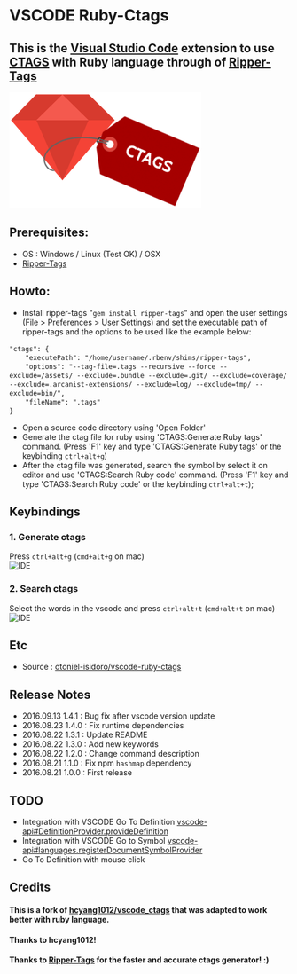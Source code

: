 # VSCODE Ruby-Ctags
## This is the [Visual Studio Code](https://code.visualstudio.com/) extension to use [CTAGS](http://ctags.sourceforge.net/) with Ruby language through of [Ripper-Tags](https://github.com/tmm1/ripper-tags) 
![Icon](images/icon.png)

## Prerequisites:
* OS : Windows / Linux (Test OK) / OSX
* [Ripper-Tags](https://github.com/tmm1/ripper-tags)

## Howto:
* Install ripper-tags "`gem install ripper-tags`" and open the user settings (File > Preferences > User Settings) and set the executable path of ripper-tags and the options to be used like the example below:
```
"ctags": {
    "executePath": "/home/username/.rbenv/shims/ripper-tags",
    "options": "--tag-file=.tags --recursive --force --exclude=/assets/ --exclude=.bundle --exclude=.git/ --exclude=coverage/ --exclude=.arcanist-extensions/ --exclude=log/ --exclude=tmp/ --exclude=bin/",
    "fileName": ".tags"
}
```
* Open a source code directory using 'Open Folder'
* Generate the ctag file for ruby using 'CTAGS:Generate Ruby tags' command. (Press 'F1' key and type 'CTAGS:Generate Ruby tags' or the keybinding `ctrl+alt+g`)
* After the ctag file was generated, search the symbol by select it on editor and use 'CTAGS:Search Ruby code' command. (Press 'F1' key and type 'CTAGS:Search Ruby code' or the keybinding `ctrl+alt+t`);

## Keybindings
### 1. Generate ctags
Press `ctrl+alt+g` (`cmd+alt+g` on mac)  
![IDE](http://i.giphy.com/l0MYD3PYsZgkAkvEQ.gif)

### 2. Search ctags
Select the words in the vscode and press `ctrl+alt+t` (`cmd+alt+t` on mac)  
![IDE](http://i.giphy.com/l0MYQ3blbA8UDD0w8.gif) 

## Etc
* Source : [otoniel-isidoro/vscode-ruby-ctags](https://github.com/otoniel-isidoro/vscode-ruby-ctags)

## Release Notes
* 2016.09.13 1.4.1 : Bug fix after vscode version update 
* 2016.08.23 1.4.0 : Fix runtime dependencies 
* 2016.08.22 1.3.1 : Update README 
* 2016.08.22 1.3.0 : Add new keywords 
* 2016.08.22 1.2.0 : Change command description
* 2016.08.21 1.1.0 : Fix npm `hashmap` dependency 
* 2016.08.21 1.0.0 : First release

## TODO
* Integration with VSCODE Go To Definition [vscode-api#DefinitionProvider.provideDefinition](https://code.visualstudio.com/Docs/extensionAPI/vscode-api#DefinitionProvider.provideDefinition)
* Integration with VSCODE Go to Symbol [vscode-api#languages.registerDocumentSymbolProvider](https://code.visualstudio.com/Docs/extensionAPI/vscode-api#languages.registerDocumentSymbolProvider)
* Go To Definition with mouse click   

## Credits
#### This is a fork of [hcyang1012/vscode_ctags](https://github.com/hcyang1012/vscode_ctags) that was adapted to work better with ruby language.
#### Thanks to hcyang1012!

#### Thanks to [Ripper-Tags](https://github.com/tmm1/ripper-tags) for the faster and accurate ctags generator! :) 
